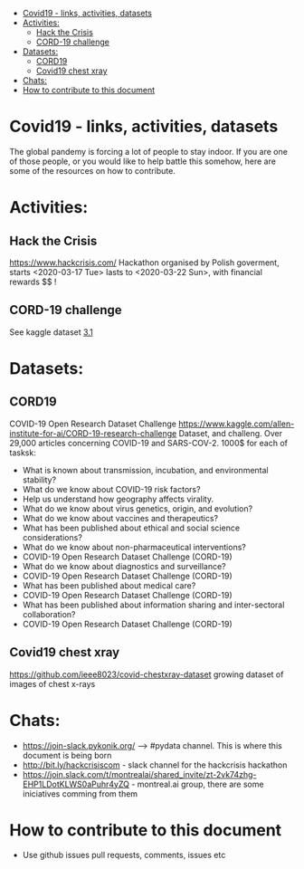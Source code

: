 - [Covid19 - links, activities, datasets](#org1baac00)
- [Activities:](#org238d268)
  - [Hack the Crisis](#org16ee0ec)
  - [CORD-19 challenge](#org0801e67)
- [Datasets:](#org2da0ffe)
  - [CORD19](#orgac74e4a)
  - [Covid19 chest xray](#orgc5b850f)
- [Chats:](#org64bdc9d)
- [How to contribute to this document](#org5404b73)


<a id="org1baac00"></a>

# Covid19 - links, activities, datasets

The global pandemy is forcing a lot of people to stay indoor. If you are one of those people, or you would like to help battle this somehow, here are some of the resources on how to contribute.


<a id="org238d268"></a>

# Activities:


<a id="org16ee0ec"></a>

## Hack the Crisis

<https://www.hackcrisis.com/> Hackathon organised by Polish goverment, starts <span class="timestamp-wrapper"><span class="timestamp">&lt;2020-03-17 Tue&gt; </span></span> lasts to <span class="timestamp-wrapper"><span class="timestamp">&lt;2020-03-22 Sun&gt;</span></span>, with financial rewards $$ !


<a id="org0801e67"></a>

## CORD-19 challenge

See kaggle dataset [3.1](#orgac74e4a)


<a id="org2da0ffe"></a>

# Datasets:


<a id="orgac74e4a"></a>

## CORD19

COVID-19 Open Research Dataset Challenge <https://www.kaggle.com/allen-institute-for-ai/CORD-19-research-challenge> Dataset, and challeng. Over 29,000 articles concerning COVID-19 and SARS-COV-2. 1000$ for each of tasksk:

-   What is known about transmission, incubation, and environmental stability?
-   What do we know about COVID-19 risk factors?
-   Help us understand how geography affects virality.
-   What do we know about virus genetics, origin, and evolution?
-   What do we know about vaccines and therapeutics?
-   What has been published about ethical and social science considerations?
-   What do we know about non-pharmaceutical interventions?
-   COVID-19 Open Research Dataset Challenge (CORD-19)
-   What do we know about diagnostics and surveillance?
-   COVID-19 Open Research Dataset Challenge (CORD-19)
-   What has been published about medical care?
-   COVID-19 Open Research Dataset Challenge (CORD-19)
-   What has been published about information sharing and inter-sectoral collaboration?
-   COVID-19 Open Research Dataset Challenge (CORD-19)


<a id="orgc5b850f"></a>

## Covid19 chest xray

<https://github.com/ieee8023/covid-chestxray-dataset> growing dataset of images of chest x-rays


<a id="org64bdc9d"></a>

# Chats:

-   <https://join-slack.pykonik.org/> &#x2013;> #pydata channel. This is where this document is being born
-   <http://bit.ly/hackcrisiscom> - slack channel for the hackcrisis hackathon
-   <https://join.slack.com/t/montrealai/shared_invite/zt-2vk74zhg-EHP1LDotKLWS0aPuhr4yZQ> - montreal.ai group, there are some iniciatives comming from them


<a id="org5404b73"></a>

# How to contribute to this document

-   Use github issues pull requests, comments, issues etc
